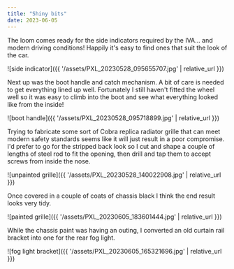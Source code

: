 ```yaml
---
title: "Shiny bits"
date: 2023-06-05
---
```


The loom comes ready for the side indicators required by the IVA... and modern driving conditions! Happily it's easy to find ones that suit the look of the car.

![side indicator]({{ '/assets/PXL_20230528_095655707.jpg' | relative_url }})

Next up was the boot handle and catch mechanism. A bit of care is needed to get everything lined up well. Fortunately I still haven't fitted the wheel well so it was easy to climb into the boot and see what everything looked like from the inside!

![boot handle]({{ '/assets/PXL_20230528_095718899.jpg' | relative_url }})

Trying to fabricate some sort of Cobra replica radiator grille that can meet modern safety standards seems like it will just result in a poor compromise. I'd prefer to go for the stripped back look so I cut and shape a couple of lengths of steel rod to fit the opening, then drill and tap them to accept screws from inside the nose.

![unpainted grille]({{ '/assets/PXL_20230528_140022908.jpg' | relative_url }})

Once covered in a couple of coats of chassis black I think the end result looks very tidy.

![painted grille]({{ '/assets/PXL_20230605_183601444.jpg' | relative_url }})

While the chassis paint was having an outing, I converted an old curtain rail bracket into one for the rear fog light.

![fog light bracket]({{ '/assets/PXL_20230605_165321696.jpg' | relative_url }})
